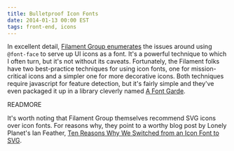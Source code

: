 ```yaml
---
title: Bulletproof Icon Fonts
date: 2014-01-13 00:00 EST
tags: front-end, icons
---
```


In excellent detail, [Filament Group enumerates](http://filamentgroup.com/lab/bulletproof_icon_fonts/) the issues around using `@font-face` to serve up UI icons as a font. It's a powerful technique to which I often turn, but it's not without its caveats. Fortunately, the Filament folks have two best-practice techniques for using icon fonts, one for mission-critical icons and a simpler one for more decorative icons. Both techniques require javascript for feature detection, but it's fairly simple and they've even packaged it up in a library cleverly named [A Font Garde][1].

READMORE

It's worth noting that Filament Group themselves recommend SVG icons over icon fonts. For reasons why, they point to a worthy blog post by Lonely Planet's Ian Feather, [Ten Reasons Why We Switched from an Icon Font to SVG][2].

 [1]: https://github.com/filamentgroup/a-font-garde
 [2]: http://ianfeather.co.uk/ten-reasons-we-switched-from-an-icon-font-to-svg/
